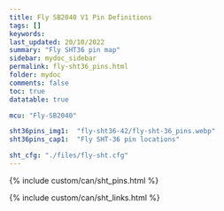 ```yaml
---
title: Fly SB2040 V1 Pin Definitions
tags: []
keywords: 
last_updated: 20/10/2022
summary: "Fly SHT36 pin map"
sidebar: mydoc_sidebar
permalink: fly-sht36_pins.html
folder: mydoc
comments: false
toc: true
datatable: true

mcu: "Fly-SB2040"

sht36pins_img1:  "fly-sht36-42/fly-sht-36_pins.webp"
sht36pins_cap1:  "Fly SHT-36 pin locations" 

sht_cfg: "./files/fly-sht.cfg"
---
```


{% include custom/can/sht_pins.html %}

{% include custom/can/sht_links.html %}
